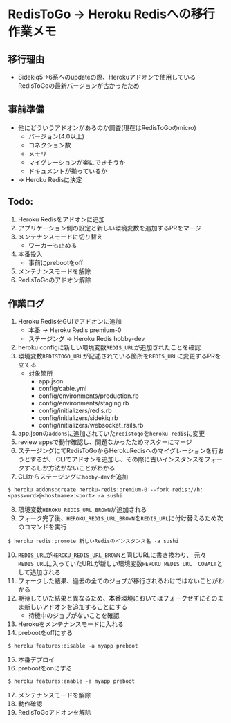 # RedisToGo -> Heroku Redisへの移行作業メモ

## 移行理由
- Sidekiq5->6系へのupdateの際、Herokuアドオンで使用しているRedisToGoの最新バージョンが古かったため

## 事前準備
- 他にどういうアドオンがあるのか調査(現在はRedisToGoのmicro)
  - バージョン(4.0以上)
  - コネクション数
  - メモリ
  - マイグレーションが楽にできそうか
  - ドキュメントが揃っているか
- -> Heroku Redisに決定

## Todo:
1. Heroku Redisをアドオンに追加
2. アプリケーション側の設定と新しい環境変数を追加するPRをマージ
3. メンテナンスモードに切り替え
    - ワーカーも止める
4. 本番投入
    - 事前にprebootをoff
5. メンテナンスモードを解除
6. RedisToGoのアドオン解除

## 作業ログ
1. Heroku RedisをGUIでアドオンに追加
    - 本番 -> Heroku Redis premium-0
    - ステージング -> Heroku Redis hobby-dev
2. heroku configに新しい環境変数`REDIS_URL`が追加されたことを確認
3. 環境変数`REDISTOGO_URL`が記述されている箇所を`REDIS_URL`に変更するPRを立てる
    - 対象箇所
      - app.json
      - config/cable.yml
      - config/environments/production.rb
      - config/environments/staging.rb
      - config/initializers/redis.rb
      - config/initializers/sidekiq.rb
      - config/initializers/websocket_rails.rb
4. app.jsonの`addons`に追加されていた`redistogo`を`heroku-redis`に変更
5. review appsで動作確認し、問題なかったためマスターにマージ
6. ステージングにてRedisToGoからHerokuRedisへのマイグレーションを行おうとするが、
CLIでアドオンを追加し、その際に古いインスタンスをフォークするしか方法がないことがわかる
7. CLIからステージングに`hobby-dev`を追加
```
$ heroku addons:create heroku-redis:premium-0 --fork redis://h:<password>@<hostname>:<port> -a sushi
```
8. 環境変数`HEROKU_REDIS_URL_BROWN`が追加される
9. フォーク完了後、`HEROKU_REDIS_URL_BROWN`を`REDIS_URL`に付け替えるため次のコマンドを実行
```
$ heroku redis:promote 新しいRedisのインスタンス名 -a sushi
```
10. `REDIS_URL`が`HEROKU_REDIS_URL_BROWN`と同じURLに書き換わり、
元々`REDIS_URL`に入っていたURLが新しい環境変数`HEROKU_REDIS_URL_ COBALT`として追加される
11. フォークした結果、過去の全てのジョブが移行されるわけではないことがわかる
12. 期待していた結果と異なるため、本番環境においてはフォークせずにそのまま新しいアドオンを追加することにする
    - 待機中のジョブがないことを確認
13. Herokuをメンテナンスモードに入れる
14. prebootをoffにする
```
$ heroku features:disable -a myapp preboot
```
15. 本番デプロイ
16. prebootをonにする
```
$ heroku features:enable -a myapp preboot
```
17. メンテナンスモードを解除
18. 動作確認
19. RedisToGoアドオンを解除
